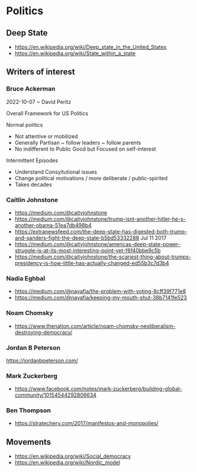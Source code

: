 
# Politics


## Deep State

* https://en.wikipedia.org/wiki/Deep_state_in_the_United_States
* https://en.wikipedia.org/wiki/State_within_a_state


## Writers of interest


### Bruce Ackerman

2022-10-07 ~ David Peritz

Overall Framework for US Politics

Normal politics
* Not attentive or mobilized
* Generally Partisan ~ follow leaders ~ follow parents
* No indifferent to Public Good but Focused on self-interest

Intermittent Episodes
* Understand Consyitutional issues
* Change political motivations / more deliberate / public-spirited
* Takes decades


### Caitlin Johnstone

* https://medium.com/@caityjohnstone
* https://medium.com/@caityjohnstone/trump-isnt-another-hitler-he-s-another-obama-51ea7db498b4
* https://extranewsfeed.com/the-deep-state-has-digested-both-trump-and-sanders-fight-the-deep-state-b5bd53332288
Jul 11 2017
* https://medium.com/@caityjohnstone/americas-deep-state-power-struggle-is-at-its-most-interesting-point-yet-f6f40bbe9c5b
* https://medium.com/@caityjohnstone/the-scariest-thing-about-trumps-presidency-is-how-little-has-actually-changed-ed55b3c7d3b4


### Nadia Eghbal

* https://medium.com/@nayafia/the-problem-with-voting-8cff39f771e8
* https://medium.com/@nayafia/keeping-my-mouth-shut-38b7141fe523


### Noam Chomsky

* https://www.thenation.com/article/noam-chomsky-neoliberalism-destroying-democracy/

### Jordan B Peterson

https://jordanbpeterson.com/


### Mark Zuckerberg

* https://www.facebook.com/notes/mark-zuckerberg/building-global-community/10154544292806634


### Ben Thompson
* https://stratechery.com/2017/manifestos-and-monopolies/

## Movements

* https://en.wikipedia.org/wiki/Social_democracy
* https://en.wikipedia.org/wiki/Nordic_model

